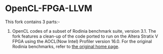 # OpenCL-FPGA-LLVM

This fork contains 3 parts:-
1. OpenCL codes of a subset of Rodinia benchmark suite, version 3.1. The fork features a clean-up of the code ported to run on the Altera Stratix V FPGA using the AOCL(Now Intel) Profiler version 16.0. For the original Rodinia benchmarks, refer to [the original home page](http://lava.cs.virginia.edu/wiki/rodinia).
